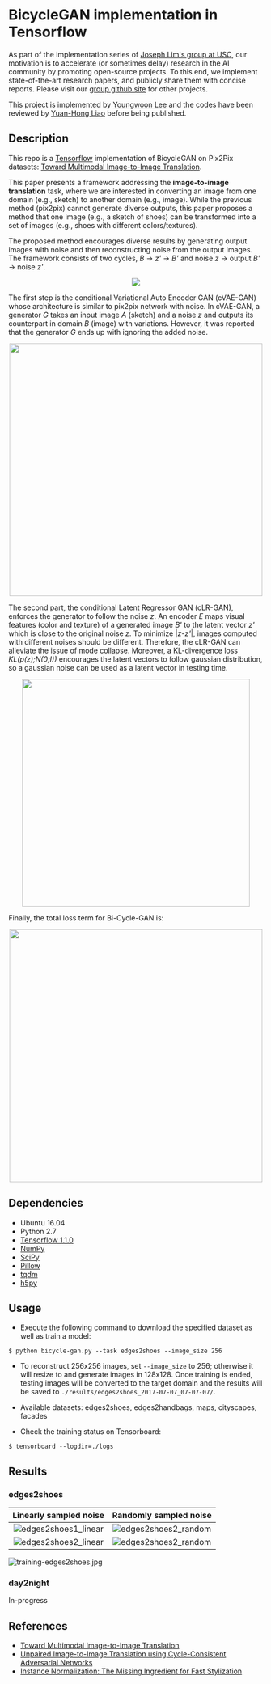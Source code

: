 # BicycleGAN implementation in Tensorflow

As part of the implementation series of [Joseph Lim's group at USC](http://csail.mit.edu/~lim), our motivation is to accelerate (or sometimes delay) research in the AI community by promoting open-source projects. To this end, we implement state-of-the-art research papers, and publicly share them with concise reports. Please visit our [group github site](https://github.com/gitlimlab) for other projects.

This project is implemented by [Youngwoon Lee](https://github.com/youngwoon) and the codes have been reviewed by [Yuan-Hong Liao](https://github.com/andrewliao11) before being published.

## Description

This repo is a [Tensorflow](https://www.tensorflow.org/) implementation of BicycleGAN on Pix2Pix datasets: [Toward Multimodal Image-to-Image Translation](http://papers.nips.cc/paper/6650-toward-multimodal-image-to-image-translation).

This paper presents a framework addressing the **image-to-image translation** task, where we are interested in converting an image from one domain (e.g., sketch) to another domain (e.g., image). While the previous method (pix2pix) cannot generate diverse outputs, this paper proposes a method that one image (e.g., a sketch of shoes) can be transformed into a set of images (e.g., shoes with different colors/textures).

The proposed method encourages diverse results by generating output images with noise and then reconstructing noise from the output images. The framework consists of two cycles, *B* -> *z'* -> *B'* and noise *z* -> output *B'* -> noise *z'*.

<p align="center">
    <img src="assets/paper-figure.png"/>
</p>

The first step is the conditional Variational Auto Encoder GAN (cVAE-GAN) whose architecture is similar to pix2pix network with noise. In cVAE-GAN, a generator *G* takes an input image *A* (sketch) and a noise *z* and outputs its counterpart in domain *B* (image) with variations. However, it was reported that the generator *G* ends up with ignoring the added noise.

<p align="center">
    <img src="assets/cVAE-GAN-loss.png" width=500>
</p>

The second part, the conditional Latent Regressor GAN (cLR-GAN), enforces the generator to follow the noise *z*. An encoder *E* maps visual features (color and texture) of a generated image *B'* to the latent vector *z'* which is close to the original noise *z*. To minimize |*z*-*z'*|, images computed with different noises should be different. Therefore, the cLR-GAN can alleviate the issue of mode collapse. Moreover, a KL-divergence loss *KL(p(z);N(0;I))* encourages the latent vectors to follow gaussian distribution, so a gaussian noise can be used as a latent vector in testing time.

<p align="center">
    <img src="assets/cLR-GAN-loss.png" width=450>
</p>

Finally, the total loss term for Bi-Cycle-GAN is:
<p align="center">
    <img src="assets/Bi-Cycle-GAN-loss.png" width=500>
</p>

## Dependencies

- Ubuntu 16.04
- Python 2.7
- [Tensorflow 1.1.0](https://www.tensorflow.org/)
- [NumPy](https://pypi.python.org/pypi/numpy)
- [SciPy](https://pypi.python.org/pypi/scipy)
- [Pillow](https://pillow.readthedocs.io/en/4.0.x/)
- [tqdm](https://github.com/tqdm/tqdm)
- [h5py](http://docs.h5py.org/en/latest/)

## Usage

- Execute the following command to download the specified dataset as well as train a model:

```
$ python bicycle-gan.py --task edges2shoes --image_size 256
```

- To reconstruct 256x256 images, set `--image_size` to 256; otherwise it will resize to and generate images in 128x128.
  Once training is ended, testing images will be converted to the target domain and the results will be saved to `./results/edges2shoes_2017-07-07_07-07-07/`.
- Available datasets: edges2shoes, edges2handbags, maps, cityscapes, facades


- Check the training status on Tensorboard:

```
$ tensorboard --logdir=./logs
```

## Results

### edges2shoes

|          Linearly sampled noise           |          Randomly sampled noise           |
| :--------------------------------------: | :--------------------------------------: |
| ![edges2shoes1_linear](assets/edges2shoes1_linear.jpg) | ![edges2shoes2_random](assets/edges2shoes1_random.jpg) |
| ![edges2shoes2_linear](assets/edges2shoes2_linear.jpg) | ![edges2shoes2_random](assets/edges2shoes2_random.jpg) |



![training-edges2shoes.jpg](assets/training-edges2shoes.png)

### day2night

In-progress

## References

- [Toward Multimodal Image-to-Image Translation](http://papers.nips.cc/paper/6650-toward-multimodal-image-to-image-translation)
- [Unpaired Image-to-Image Translation using Cycle-Consistent Adversarial Networks](https://arxiv.org/abs/1703.10593)
- [Instance Normalization: The Missing Ingredient for Fast Stylization](https://arxiv.org/abs/1607.08022)
